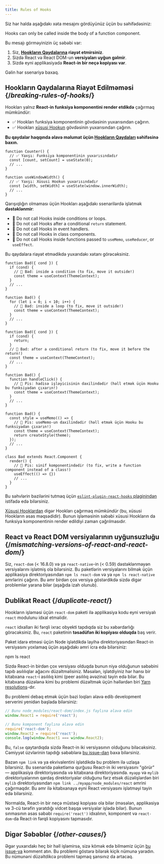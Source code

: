 ```yaml
---
title: Rules of Hooks
---
```


Siz hər halda aşağıdakı xəta mesajını gördüyünüz üçün bu səhifədəsiniz:

<ConsoleBlock level="error">

Hooks can only be called inside the body of a function component.

</ConsoleBlock>

Bu mesajı görməyinizin üç səbəbi var:

1. Siz, **[Hookların Qaydalarına](/docs/hooks-rules.html) riayət etmirsiniz**.
2. Sizdə React və React DOM-un **versiyaları uyğun gəlmir**.
3. Sizdə eyni applikasiyada **React-in bir neçə kopiyası var**.

Gəlin hər ssenariyə baxaq.

## Hookların Qaydalarına Riayət Edilməməsi {/*breaking-rules-of-hooks*/}

Hookları yalnız **React-in funksiya komponentini render etdikdə** çağırmaq mümkündür:

* ✅ Hookları funksiya komponentinin gövdəsinin yuxarısından çağırın.
* ✅ Hookları [xüsusi Hookun](/docs/hooks-custom.html) gövdəsinin yuxarısından çağırın.

**Bu qaydalar haqqında əlavə məlumat üçün [Hookların Qaydaları](/docs/hooks-rules.html) səhifəsinə baxın.**

```js{2-3,8-9}
function Counter() {
  // ✅ Yaxşı: Funksiya komponentinin yuxarısındadır
  const [count, setCount] = useState(0);
  // ...
}

function useWindowWidth() {
  // ✅ Yaxşı: Xüsusi Hookun yuxarısındadır
  const [width, setWidth] = useState(window.innerWidth);
  // ...
}
```

Qarışıqlığın olmaması üçün Hookları aşağıdakı ssenarilərdə işlətmək **dəstəklənmir**:

* 🔴 Do not call Hooks inside conditions or loops.
* 🔴 Do not call Hooks after a conditional `return` statement.
* 🔴 Do not call Hooks in event handlers.
* 🔴 Do not call Hooks in class components.
* 🔴 Do not call Hooks inside functions passed to `useMemo`, `useReducer`, or `useEffect`.

Bu qaydalara riayət etmədikdə yuxarıdakı xətanı görəcəksiniz.

```js{3-4,11-12,20-21}
function Bad({ cond }) {
  if (cond) {
    // 🔴 Bad: inside a condition (to fix, move it outside!)
    const theme = useContext(ThemeContext);
  }
  // ...
}

function Bad() {
  for (let i = 0; i < 10; i++) {
    // 🔴 Bad: inside a loop (to fix, move it outside!)
    const theme = useContext(ThemeContext);
  }
  // ...
}

function Bad({ cond }) {
  if (cond) {
    return;
  }
  // 🔴 Bad: after a conditional return (to fix, move it before the return!)
  const theme = useContext(ThemeContext);
  // ...
}

function Bad() {
  function handleClick() {
    // 🔴 Pis: hadisə işləyicisinin daxilindədir (həll etmək üçün Hooku bu funksiyadan çıxarın!)
    const theme = useContext(ThemeContext);
  }
  // ...
}

function Bad() {
  const style = useMemo(() => {
    // 🔴 Pis: useMemo-un daxilindədir (həll etmək üçün Hooku bu funksiyadan çıxarın!)
    const theme = useContext(ThemeContext);
    return createStyle(theme);
  });
  // ...
}

class Bad extends React.Component {
  render() {
    // 🔴 Pis: sinif komponentindədir (to fix, write a function component instead of a class!)
    useEffect(() => {})
    // ...
  }
}
```

Bu səhvlərin bəzilərini tutmaq üçün [`eslint-plugin-react-hooks` plaginindən](https://www.npmjs.com/package/eslint-plugin-react-hooks) istifadə edə bilərsiniz.

<Note>

[Xüsusi Hooklardan](/docs/hooks-custom.html) digər Hookları çağırmaq *mümkündür* (bu, xüsusi Hookların əsas məqsədidir). Bunun işləməsinin səbəbi xüsusi Hookların da funksiya komponentinin render edildiyi zaman çağrılmasıdır.

</Note>

## React və React DOM versiyalarının uyğunsuzluğu {/*mismatching-versions-of-react-and-react-dom*/}

Siz, `react-dom` (< 16.8.0) və ya `react-native`-in (< 0.59) dəstəklənməyən versiyalarını işlətmiş ola bilərsiniz. Bu paketlərin versiyalarını bilmək üçün applikasiya direktoriyasından `npm ls react-dom` və ya `npm ls react-native` əmrlərini çağırın. Bu əmr birdən çox versiya göstərdikdə sizdə digər problemlər yarana bilər (aşağıda izah olunub).


## Dublikat React {/*duplicate-react*/}

Hookların işləməsi üçün `react-dom` paketi ilə applikasiya kodu eyni versiyalı `react` modulunu idxal etməlidir.

`react` idxalları iki fərqli ixrac obyekti tapdıqda siz bu xəbərdarlığı görəcəksiniz. Bu, `react` paketinin **təsadüfən iki kopiyası olduqda** baş verir.

Paket idarə etməsi üçün Node işlətdikdə layihə direktoriyasından React-in versiyasını yoxlamaq üçün aşağıdakı əmri icra edə bilərsiniz:

<TerminalBlock>

npm ls react

</TerminalBlock>

Sizdə React-in birdən çox versiyası olduqda bunun niyə olduğunun səbəbini tapıb asılılıqlar ağacını düzəltməlisiniz. Məsələn, işlətdiyiniz hər hansı bir kitabxana `react`-i asılılıq kimi (peer asılılıq əvəzinə) təyin edə bilər. Bu kitabxana düzələnə kimi bu problemi düzəltmək üçün həllərdən biri [Yarn resolutions](https://yarnpkg.com/lang/en/docs/selective-version-resolutions/)-dır.

Bu problemi debaq etmək üçün bəzi loqları əlavə edib development serverini yenidən başlada bilərsiniz:

```js
// Bunu node_modules/react-dom/index.js faylına əlavə edin
window.React1 = require('react');

// Bunu komponent faylına əlavə edin
require('react-dom');
window.React2 = require('react');
console.log(window.React1 === window.React2);
```

Bu, `false` qaytardıqda sizdə React-in iki versiyasının olduğunu biləcəksiniz. Cəmiyyət üzvlərinin tapdığı səbəblərə [bu issue-dan](https://github.com/facebook/react/issues/13991) baxa bilərsiniz.

Bəzən `npm link` və ya ekvivalentini işlətdikdə bu problem ilə uzlaşa bilərsiniz. Bu ssenaridə paketləmə qurğusu React-in iki versiyasını "görür" — applikasiya direktoriyasında və kitabxana direktoriyasında. `myapp` və `mylib` direktoriyalarının qardaş direktoriyalar olduğunu fərz etsək düzəlişlərdən biri `mylib` direktoriyasından `npm link ../myapp/node_modules/react` əmrini çağırmaqdır. Bu əmr ilə kitabxanaya eyni React versiyasını işlətməyi təyin edə bilərsiniz.

<Note>

Normalda, React-in bir neçə müstəqi kopiyası ola bilər (məsələn, applikasiya və 3-cü tərəfin yaratdığı vidcet başqa versiyalar işlədə bilər). Bunun sınmasının əsas səbəbi `require('react')` idxalının, komponent və `react-dom`-da React-in fərqli kopiyasını tapmasıdır.

</Note>

## Digər Səbəblər {/*other-causes*/}

Əgər yuxarıdakı heç bir həll işləmirsə, sizə kömək edə bilməmiz üçün [bu issue-ya](https://github.com/facebook/react/issues/13991) komment atın. Bu problemi göstərə bilərək kiçik nümunə yaradın. Bu nümunəni düzəltdikcə problemi tapmaq şansınız da artacaq.
